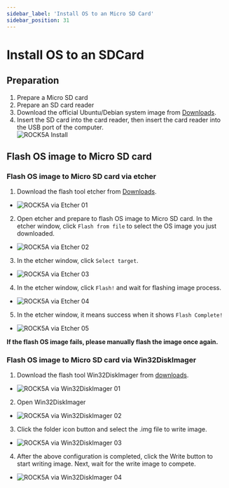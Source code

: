 ```yaml
---
sidebar_label: 'Install OS to an Micro SD Card'
sidebar_position: 31
---
```


# Install OS to an SDCard

## Preparation 

1. Prepare a Micro SD card
2. Prepare an SD card reader
3. Download the official Ubuntu/Debian system image from [Downloads](../downloads/official-images).
4. Insert the SD card into the card reader, then insert the card reader into the USB port of the computer.  
![ROCK5A Install](/img/accessories/sd_install_1.webp)


## Flash OS image to Micro SD card

### Flash OS image to Micro SD card via etcher

1. Download the flash tool etcher from [Downloads](https://www.balena.io/etcher#download-etcher).  
  - ![ROCK5A via Etcher 01](/img/rock5a/rock5a-etcher.webp)

2. Open etcher and prepare to flash OS image to Micro SD card. In the etcher window, click `Flash from file` to select the OS image you just downloaded.
  - ![ROCK5A via Etcher 02](/img/rock5a/rock5a-etcher-1.webp)

3. In the etcher window, click `Select target`.
  - ![ROCK5A via Etcher 03](/img/rock5a/rock5a-etcher-2.webp)

4. In the etcher window, click `Flash!` and wait for flashing image process.
  - ![ROCK5A via Etcher 04](/img/rock5a/rock5a-etcher-3.webp)

5. In the etcher window, it means success when it shows `Flash Complete!`
  - ![ROCK5A via Etcher 05](/img/rock5a/rock5a-etcher-4.webp)
  
**If the flash OS image fails, please manually flash the image once again.**

### Flash OS image to Micro SD card via Win32DiskImager

1. Download the flash tool Win32DiskImager from [downloads](https://win32diskimager.org/). 
  - ![ROCK5A via Win32DiskImager 01](/img/rock5a/rock5a-win32.png)

2. Open Win32DiskImager  
  - ![ROCK5A via Win32DiskImager 02](/img/rock5a/rock5a-win32-1.png)  

3. Click the folder icon button and select the .img file to write image.
  - ![ROCK5A via Win32DiskImager 03](/img/rock5a/rock5a-win32-2.png)   

4. After the above configuration is completed, click the Write button to start writing image. Next, wait for the write image to compete.  
  - ![ROCK5A via Win32DiskImager 04](/img/rock5a/rock5a-win32-3.png) 



